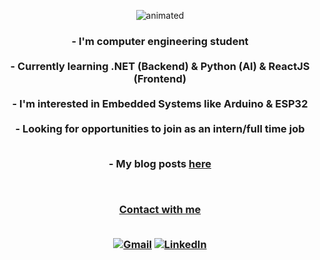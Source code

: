 
<p align="center">
  <img src="https://user-images.githubusercontent.com/61389047/227071353-4aa49787-2fda-481d-a301-a7341ddee7ed.gif" alt="animated" />
</p>
<h3 align="center"> 
- I'm computer engineering student <br><br>
- Currently learning .NET (Backend) & Python (AI) & ReactJS (Frontend) <br><br>
- I'm interested in Embedded Systems like Arduino & ESP32 <br><br>
- Looking for opportunities to join as an intern/full time job <br><br>
 <p align="center">   
- My blog posts <a href="https://www.kodbilimi.com/yazar/furkan-torun-12">here</a>
  </p><br>
  
<ins>Contact with me</ins> <br><br>
<div align="center">

  <a href="mailto:contact.furkantrn@gmail.com">![Gmail](https://img.shields.io/badge/Gmail-D14836?style=for-the-badge&logo=gmail&logoColor=white)</a>
  <a href="https://linkedin.com/in/furkantrn">![LinkedIn](https://img.shields.io/badge/linkedin-%230077B5.svg?style=for-the-badge&logo=linkedin&logoColor=white)</a><br><br>  
</div>
